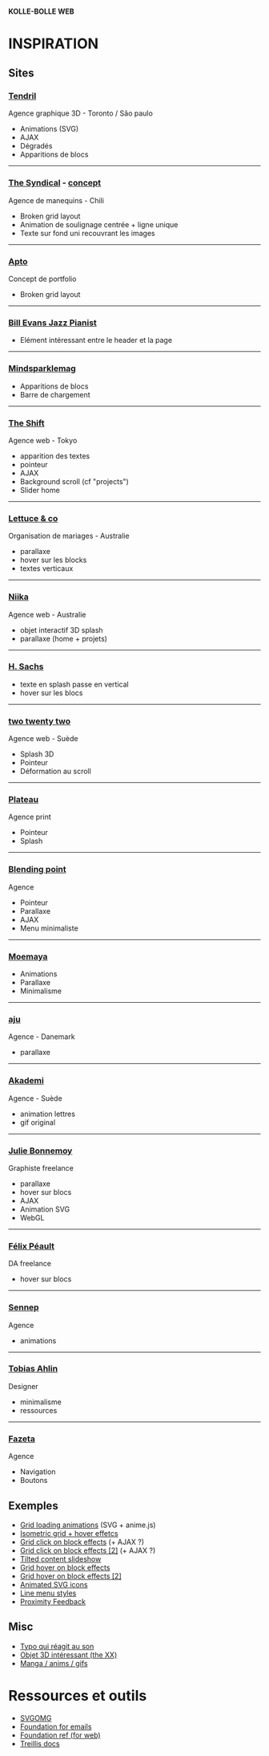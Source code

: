 #### KOLLE-BOLLE WEB 
# INSPIRATION
## Sites
### [Tendril](https://tendril.ca/) 
Agence graphique 3D - Toronto / São paulo
- Animations (SVG)
- AJAX
- Dégradés
- Apparitions de blocs
***
### [The Syndical](http://www.thesyndical.com/) - [concept](https://www.behance.net/gallery/57320647/Bunker3022-The-Syndical)
Agence de manequins - Chili
- Broken grid layout
- Animation de soulignage centrée + ligne unique
- Texte sur fond uni recouvrant les images
***
### [Apto](https://www.behance.net/gallery/51100367/Apto-Minimalist-Portfolio-D-AD-New-Blood-2017-Brief)
Concept de portfolio
- Broken grid layout
***
### [Bill Evans Jazz Pianist](https://dribbble.com/shots/2115869-Bill-Evans-Jazz-Pianist/attachments/383647)
- Elément intéressant entre le header et la page
***
### [Mindsparklemag](https://mindsparklemag.com/)
- Apparitions de blocs
- Barre de chargement
***
### [The Shift](https://theshift.tokyo/about/)
Agence web - Tokyo
- apparition des textes
- pointeur
- AJAX
- Background scroll (cf "projects")
- Slider home
***
### [Lettuce & co](http://lettuceandco.com.au/)
Organisation de mariages - Australie
- parallaxe
- hover sur les blocks
- textes verticaux
***
### [Niika](https://www.niika.com.au/)
Agence web - Australie
- objet interactif 3D splash
- parallaxe (home + projets)
***
### [H. Sachs](http://hsachs.at/)
- texte en splash passe en vertical
- hover sur les blocs
***
### [two twenty two](http://twotwentytwo.se/studio)
Agence web - Suède
- Splash 3D
- Pointeur
- Déformation au scroll
***
### [Plateau](http://www.plateau.studio/)
Agence print
- Pointeur
- Splash
***
### [Blending point](https://blendingpoint.com/)
Agence
- Pointeur
- Parallaxe
- AJAX
- Menu minimaliste
***
### [Moemaya](https://moeamaya.com/)
- Animations
- Parallaxe
- Minimalisme
***
### [aju](https://aju.dk/)
Agence - Danemark
- parallaxe
***
### [Akademi](https://studioakademi.com/)
Agence - Suède
- animation lettres
- gif original
***
### [Julie Bonnemoy](https://juliebonnemoy.com/)
Graphiste freelance
- parallaxe
- hover sur blocs
- AJAX
- Animation SVG
- WebGL
***
### [Félix Péault](https://flayks.com/)
DA freelance
- hover sur blocs
***
### [Sennep](http://sennep.com/contact/)
Agence
- animations
***
### [Tobias Ahlin](http://tobiasahlin.com/)
Designer
- minimalisme
- ressources
***
### [Fazeta](http://fazetaproducciones.com/en)
Agence
- Navigation
- Boutons
## Exemples
- [Grid loading animations](https://tympanus.net/Development/GridLoadingAnimations/#) (SVG + anime.js)
- [Isometric grid + hover effetcs](https://tympanus.net/Development/IsometricGrids/index2.html)
- [Grid click on block effects](https://tympanus.net/Development/ImageGridEffects/index.html) (+ AJAX ?)
- [Grid click on block effects [2]](https://tympanus.net/Development/AnimatedGridLayout/index2.html) (+ AJAX ?)
- [Tilted content slideshow](https://tympanus.net/Tutorials/TiltedContentSlideshow/)
- [Grid hover on block effects](https://tympanus.net/Tutorials/ShapeHoverEffectSVG/index.html#)
- [Grid hover on block effects [2]](https://tympanus.net/Tutorials/ShapeHoverEffectSVG/index.html#)
- [Animated SVG icons](https://tympanus.net/Development/AnimatedSVGIcons/)
- [Line menu styles](https://tympanus.net/Development/LineMenuStyles/)
- [Proximity Feedback](https://tympanus.net/Development/ProximityFeedback/index.html)
## Misc 
- [Typo qui réagit au son](https://goertek.kontrapunkt.com/online/)
- [Objet 3D intéressant (the XX)](http://thexxnightandday.com/bilbao/)
- [Manga / anims / gifs](https://auwaa.ch/#)
# Ressources et outils
- [SVGOMG](https://jakearchibald.github.io/svgomg/)
- [Foundation for emails](https://foundation.zurb.com/emails/docs/)
- [Foundation ref (for web)](https://foundation.zurb.com/sites/docs/kitchen-sink.html)
- [Treillis docs](https://roots.io/trellis/docs/remote-server-setup/)
